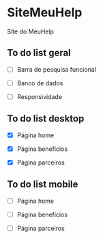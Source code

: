 # SiteMeuHelp
Site do MeuHelp

## To do list geral

* [ ] Barra de pesquisa funcional

* [ ] Banco de dados

* [ ] Responsividade
  
## To do list desktop

* [x] Página home 

* [x] Página beneficios

* [x] Página parceiros

## To do list mobile

* [ ] Página home 

* [ ] Página beneficios

* [ ] Página parceiros